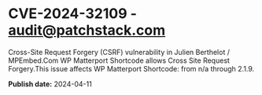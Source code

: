 # CVE-2024-32109 - audit@patchstack.com

Cross-Site Request Forgery (CSRF) vulnerability in Julien Berthelot / MPEmbed.Com WP Matterport Shortcode allows Cross Site Request Forgery.This issue affects WP Matterport Shortcode: from n/a through 2.1.9.



**Publish date:** 2024-04-11
